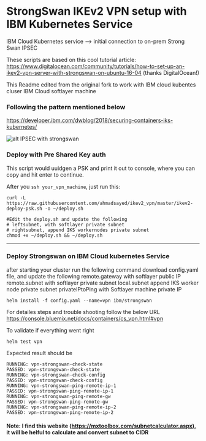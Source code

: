 # StrongSwan IKEv2 VPN setup with IBM Kubernetes Service


IBM Cloud Kubernetes service --> initial connection to on-prem Strong Swan IPSEC

These scripts are based on this cool tutorial article: https://www.digitalocean.com/community/tutorials/how-to-set-up-an-ikev2-vpn-server-with-strongswan-on-ubuntu-16-04 (thanks DigitalOcean!)

This Readme edited from the original fork to work with IBM cloud kubentes cluser IBM Cloud softlayer machine


### Following the pattern mentioned  below 
https://developer.ibm.com/dwblog/2018/securing-containers-iks-kubernetes/

![alt IPSEC with strongswan](https://developer.ibm.com/dwblog/wp-content/uploads/sites/73/ContainersWorkloadPattern-6.png)




### Deploy with Pre Shared Key auth

This script would uuidgen a PSK and print it out to console, where you can copy and hit enter to continue.

After you `ssh your_vpn_machine`, just run this: 
```
curl -L https://raw.githubusercontent.com/ahmadsayed/ikev2_vpn/master/ikev2-deploy-psk.sh -o ~/deploy.sh 

#Edit the deploy.sh and update the following 
# leftsubnet, with softlayer private subnet
# rightsubnet, append IKS workernodes private subnet
chmod +x ~/deploy.sh && ~/deploy.sh
```
---
### Deploy Strongswan on IBM Cloud kubernetes Service

after starting your cluster run the following command 
download config.yaml file, and update the following
remote.gateway with softlayer public IP
remote.subnet with softlayer private subnet
local.subnet append IKS worker node private subnet
privateIPtoPing with Softlayer machine private IP

```
helm install -f config.yaml --name=vpn ibm/strongswan
```
For detailes steps and trouble shooting follow the below URL
https://console.bluemix.net/docs/containers/cs_vpn.html#vpn

To validate if everything went right 

```
helm test vpn
```
Expected result should be 

```
RUNNING: vpn-strongswan-check-state
PASSED: vpn-strongswan-check-state
RUNNING: vpn-strongswan-check-config
PASSED: vpn-strongswan-check-config
RUNNING: vpn-strongswan-ping-remote-ip-1
PASSED: vpn-strongswan-ping-remote-ip-1
RUNNING: vpn-strongswan-ping-remote-gw
PASSED: vpn-strongswan-ping-remote-gw
RUNNING: vpn-strongswan-ping-remote-ip-2
PASSED: vpn-strongswan-ping-remote-ip-2
```



#### Note: I find this website (https://mxtoolbox.com/subnetcalculator.aspx), it will be helful to calculate and convert subnet  to CIDR
